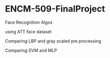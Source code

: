 # ENCM-509-FinalProject
Face Recognition Algos

using ATT face dataset

Comparing LBP and gray scaled pre processing

Comparing SVM and MLP

